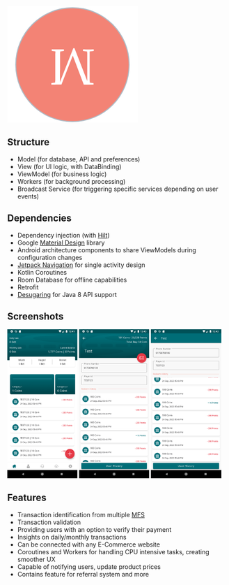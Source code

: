 <img src="resources/logo/logo.png" alt="App Logo"/>

## Structure
- Model (for database, API and preferences)
- View (for UI logic, with DataBinding)
- ViewModel (for business logic)
- Workers (for background processing)
- Broadcast Service (for triggering specific services depending on user events)

## Dependencies
- Dependency injection (with [Hilt](http://google.github.io/hilt/))
- Google [Material Design](https://material.io/blog/android-material-theme-color) library
- Android architecture components to share ViewModels during configuration changes
- [Jetpack Navigation](https://developer.android.com/guide/navigation) for single activity design
- Kotlin Coroutines
- Room Database for offline capabilities
- Retrofit
- [Desugaring](https://developer.android.com/studio/write/java8-support-table) for Java 8 API support

## Screenshots
<p float="middle">
    <img src="resources/screenshots/ss_1.png" alt="SS 1" width="32%"/>
    <img src="resources/screenshots/ss_2.png" alt="SS 2" width="32%"/>
    <img src="resources/screenshots/ss_3.png" alt="SS 3" width="32%"/>
</p>

## Features
- Transaction identification from multiple [MFS](https://businesshaunt.com/mobile-financial-services-mfs-in-bangladesh/)
- Transaction validation
- Providing users with an option to verify their payment
- Insights on daily/monthly transactions
- Can be connected with any E-Commerce website
- Coroutines and Workers for handling CPU intensive tasks, creating smoother UX
- Capable of notifying users, update product prices
- Contains feature for referral system and more
